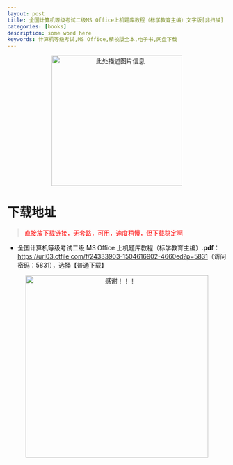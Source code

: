 ```yaml
---
layout: post
title: 全国计算机等级考试二级MS Office上机题库教程（标学教育主编）文字版[非扫描] PDF 电子书网盘下载
categories: [books]
description: some word here
keywords: 计算机等级考试,MS Office,精校版全本,电子书,网盘下载
---
```


<div align="center"><img src="https://qweree.cn/wp-content/uploads/2025/05/djjsjks-tuya.png" alt="此处描述图片信息" width="300px" height="auto"></div>

# 下载地址

> <p style="color:red" >直接放下载链接，无套路，可用，速度稍慢，但下载稳定啊</p>

- 全国计算机等级考试二级 MS Office 上机题库教程（标学教育主编）.**pdf**：<https://url03.ctfile.com/f/24333903-1504616902-4660ed?p=5831>（访问密码：5831），选择【普通下载】

<div align="center"><img src="https://pic.imgdb.cn/item/6707df6bd29ded1a8ce37031.gif" alt="感谢！！！" width="420px" height="auto"/></div>

